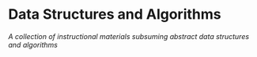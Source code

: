 # Data Structures and Algorithms #
###### A collection of instructional materials subsuming abstract data structures and algorithms ######
